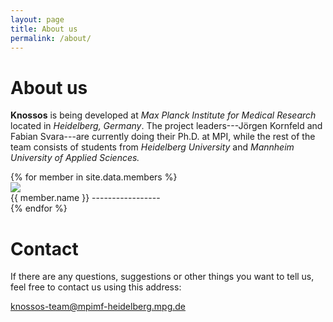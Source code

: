```yaml
---
layout: page
title: About us
permalink: /about/
---
```

About us
========
**Knossos** is being developed at *Max Planck Institute for
Medical Research* located in *Heidelberg, Germany*.
The project leaders---Jörgen Kornfeld and Fabian Svara---are currently doing
their Ph.D. at MPI, while the rest of the team consists of students from
*Heidelberg University* and *Mannheim University of Applied Sciences.*

<div class="members">
{% for member in site.data.members %}
<section>
<aside>
<img src="{{ site.baseurl }}/img/{{ member.picture }}">
</aside>

<article>
{{ member.name }}
-----------------
</article>
</section>
{% endfor %}
</div>

Contact
=======

If there are any questions, suggestions or other things you want to tell us, feel free to contact us using this address:

<a class="button" href="mailto:knossos-team@mpimf-heidelberg.mpg.de">knossos-team@mpimf-heidelberg.mpg.de</a>
